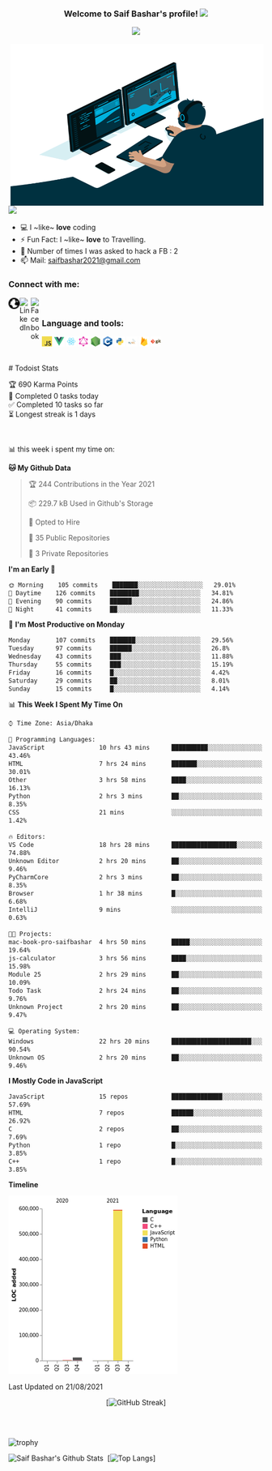 <h3 align="center">
  Welcome to Saif Bashar's profile!
  <img src="https://media.giphy.com/media/hvRJCLFzcasrR4ia7z/giphy.gif" width="28">
</h3>
<p align="center">
  <a href="https://github.com/saifbashar"><img src="https://readme-typing-svg.herokuapp.com/?lines=Full-stack%20web%20and%20app%20developer;Self-taught%20UI%2FUX%20Designer;2%2B%20years%20of%20coding%20experience;Always%20learning%20new%20things&center=true&width=380&height=45"></a>
</p>


<img align="right" alt="GIF" src="https://raw.githubusercontent.com/saifbashar/saifbashar/main/code.gif" width="500" height="320" />

  
![](https://komarev.com/ghpvc/?username=saifbashar&color=green&style=flat-square&label=PROFILE+VIEWS)



  
  

- 💻 I ~like~ **love** coding
- ⚡ Fun Fact: I ~like~ **love** to Travelling.
- 🏅 Number of times I was asked to hack a FB : 2
- 📫 Mail: saifbashar2021@gmail.com

 
<!-- - Usesless Stats:
 👯 I have successfully worked on production level projects regarding android, web and backend.
currently perfecting my skills with ReactJS and Android MVVM Architecture.


-->
 ### Connect with me:

[<img align="left" alt="" width="22px" src="https://raw.githubusercontent.com/iconic/open-iconic/master/svg/globe.svg" />][website]
[<img align="left" alt="LinkedIn" width="22px" src="https://cdn.jsdelivr.net/npm/simple-icons@v3/icons/linkedin.svg" />][linkedin]
[<img align="left" alt="Facebook" width="22px" src="https://cdn.jsdelivr.net/npm/simple-icons@v3/icons/facebook.svg" />][facebook]


<br /> 


 ### Language and tools:

<code><img height="20" src="https://raw.githubusercontent.com/github/explore/80688e429a7d4ef2fca1e82350fe8e3517d3494d/topics/javascript/javascript.png"></code>
<code><img height="20" src="https://raw.githubusercontent.com/github/explore/80688e429a7d4ef2fca1e82350fe8e3517d3494d/topics/vue/vue.png"></code>
<code><img height="20" src="https://raw.githubusercontent.com/github/explore/80688e429a7d4ef2fca1e82350fe8e3517d3494d/topics/react/react.png"></code>
<code><img height="20" src="https://raw.githubusercontent.com/github/explore/5c058a388828bb5fde0bcafd4bc867b5bb3f26f3/topics/graphql/graphql.png"></code>
<code><img height="20" src="https://raw.githubusercontent.com/github/explore/80688e429a7d4ef2fca1e82350fe8e3517d3494d/topics/nodejs/nodejs.png"></code>
<code><img height="20" src="https://raw.githubusercontent.com/github/explore/80688e429a7d4ef2fca1e82350fe8e3517d3494d/topics/cpp/cpp.png"></code>
<code><img height="20" src="https://raw.githubusercontent.com/github/explore/80688e429a7d4ef2fca1e82350fe8e3517d3494d/topics/python/python.png"></code>
<code><img height="20" src="https://raw.githubusercontent.com/github/explore/80688e429a7d4ef2fca1e82350fe8e3517d3494d/topics/mysql/mysql.png"></code>
<code><img height="20" src="https://raw.githubusercontent.com/github/explore/80688e429a7d4ef2fca1e82350fe8e3517d3494d/topics/firebase/firebase.png"></code>
<code><img height="20" src="https://raw.githubusercontent.com/github/explore/80688e429a7d4ef2fca1e82350fe8e3517d3494d/topics/git/git.png"></code>

  
  


<br />
# Todoist Stats

<!-- TODO-IST:START -->
🏆  690 Karma Points           
🌸  Completed 0 tasks today           
✅  Completed 10 tasks so far           
⏳  Longest streak is 1 days
<!-- TODO-IST:END -->
<br />

📊 this week i spent my time on:
<br />

<!--START_SECTION:waka-->
**🐱 My Github Data** 

> 🏆 244 Contributions in the Year 2021
 > 
> 📦 229.7 kB Used in Github's Storage 
 > 
> 💼 Opted to Hire
 > 
> 📜 35 Public Repositories 
 > 
> 🔑 3 Private Repositories  
 > 
**I'm an Early 🐤** 

```text
🌞 Morning    105 commits    ███████░░░░░░░░░░░░░░░░░░   29.01% 
🌆 Daytime    126 commits    ████████░░░░░░░░░░░░░░░░░   34.81% 
🌃 Evening    90 commits     ██████░░░░░░░░░░░░░░░░░░░   24.86% 
🌙 Night      41 commits     ██░░░░░░░░░░░░░░░░░░░░░░░   11.33%

```
📅 **I'm Most Productive on Monday** 

```text
Monday       107 commits    ███████░░░░░░░░░░░░░░░░░░   29.56% 
Tuesday      97 commits     ██████░░░░░░░░░░░░░░░░░░░   26.8% 
Wednesday    43 commits     ███░░░░░░░░░░░░░░░░░░░░░░   11.88% 
Thursday     55 commits     ███░░░░░░░░░░░░░░░░░░░░░░   15.19% 
Friday       16 commits     █░░░░░░░░░░░░░░░░░░░░░░░░   4.42% 
Saturday     29 commits     ██░░░░░░░░░░░░░░░░░░░░░░░   8.01% 
Sunday       15 commits     █░░░░░░░░░░░░░░░░░░░░░░░░   4.14%

```


📊 **This Week I Spent My Time On** 

```text
⌚︎ Time Zone: Asia/Dhaka

💬 Programming Languages: 
JavaScript               10 hrs 43 mins      ██████████░░░░░░░░░░░░░░░   43.46% 
HTML                     7 hrs 24 mins       ███████░░░░░░░░░░░░░░░░░░   30.01% 
Other                    3 hrs 58 mins       ████░░░░░░░░░░░░░░░░░░░░░   16.13% 
Python                   2 hrs 3 mins        ██░░░░░░░░░░░░░░░░░░░░░░░   8.35% 
CSS                      21 mins             ░░░░░░░░░░░░░░░░░░░░░░░░░   1.42%

🔥 Editors: 
VS Code                  18 hrs 28 mins      ██████████████████░░░░░░░   74.88% 
Unknown Editor           2 hrs 20 mins       ██░░░░░░░░░░░░░░░░░░░░░░░   9.46% 
PyCharmCore              2 hrs 3 mins        ██░░░░░░░░░░░░░░░░░░░░░░░   8.35% 
Browser                  1 hr 38 mins        █░░░░░░░░░░░░░░░░░░░░░░░░   6.68% 
IntelliJ                 9 mins              ░░░░░░░░░░░░░░░░░░░░░░░░░   0.63%

🐱‍💻 Projects: 
mac-book-pro-saifbashar  4 hrs 50 mins       █████░░░░░░░░░░░░░░░░░░░░   19.64% 
js-calculator            3 hrs 56 mins       ████░░░░░░░░░░░░░░░░░░░░░   15.98% 
Module 25                2 hrs 29 mins       ██░░░░░░░░░░░░░░░░░░░░░░░   10.09% 
Todo Task                2 hrs 24 mins       ██░░░░░░░░░░░░░░░░░░░░░░░   9.76% 
Unknown Project          2 hrs 20 mins       ██░░░░░░░░░░░░░░░░░░░░░░░   9.47%

💻 Operating System: 
Windows                  22 hrs 20 mins      ██████████████████████░░░   90.54% 
Unknown OS               2 hrs 20 mins       ██░░░░░░░░░░░░░░░░░░░░░░░   9.46%

```

**I Mostly Code in JavaScript** 

```text
JavaScript               15 repos            ██████████████░░░░░░░░░░░   57.69% 
HTML                     7 repos             ██████░░░░░░░░░░░░░░░░░░░   26.92% 
C                        2 repos             ██░░░░░░░░░░░░░░░░░░░░░░░   7.69% 
Python                   1 repo              █░░░░░░░░░░░░░░░░░░░░░░░░   3.85% 
C++                      1 repo              █░░░░░░░░░░░░░░░░░░░░░░░░   3.85%

```


**Timeline**

![Chart not found](https://raw.githubusercontent.com/saifbashar/saifbashar/main/charts/bar_graph.png) 


 Last Updated on 21/08/2021
<!--END_SECTION:waka-->

<div align="center">
  

[![GitHub Streak](https://github-readme-streak-stats.herokuapp.com?user=saifbashar&theme=synthwave)]
  </div>
  
<br /><br />



  ![trophy](https://github-profile-trophy.vercel.app/?username=saifbashar&theme=juicyfresh&no-frame=true&row=1&&margin-w=20&no-bg=true)

  
<img align="left" alt="Saif Bashar's Github Stats" src="https://github-readme-stats.vercel.app/api?username=saifbashar&show_icons=true" />    &nbsp;
[![Top Langs](https://github-readme-stats.vercel.app/api/top-langs?username=saifbashar&count_private=true&show_icons=true)]
  </div>

  



[website]: https://saifbashar.wordpress.com/
[facebook]: https://www.facebook.com/yepitssaif/
[linkedin]:https://www.linkedin.com/in/saifbashar/
<br/>
<br/>


